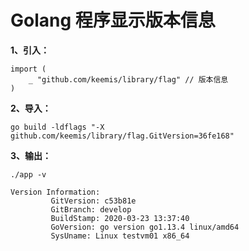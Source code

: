 # Golang 程序显示版本信息

**1、引入：**
 
```
import (
    _ "github.com/keemis/library/flag" // 版本信息
)
```
 
**2、导入：**
  
 ```
go build -ldflags "-X github.com/keemis/library/flag.GitVersion=36fe168"
 ```
 
**3、输出：**
 
```
./app -v
 
Version Information: 
         GitVersion: c53b81e 
         GitBranch: develop 
         BuildStamp: 2020-03-23 13:37:40 
         GoVersion: go version go1.13.4 linux/amd64 
         SysUname: Linux testvm01 x86_64 
```
 